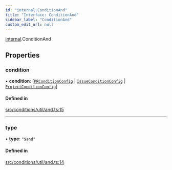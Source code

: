 ```yaml
---
id: "internal.ConditionAnd"
title: "Interface: ConditionAnd"
sidebar_label: "ConditionAnd"
custom_edit_url: null
---
```


[internal](../modules/internal.md).ConditionAnd

## Properties

### condition

• **condition**: [[`PRConditionConfig`](PRConditionConfig.md) \| [`IssueConditionConfig`](IssueConditionConfig.md) \| [`ProjectConditionConfig`](ProjectConditionConfig.md)]

#### Defined in

[src/conditions/util/and.ts:15](https://github.com/Resnovas/smartcloud/blob/b91f5b4/src/conditions/util/and.ts#L15)

___

### type

• **type**: ``"$and"``

#### Defined in

[src/conditions/util/and.ts:14](https://github.com/Resnovas/smartcloud/blob/b91f5b4/src/conditions/util/and.ts#L14)
